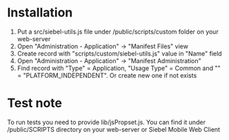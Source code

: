 # Installation
1. Put a src/siebel-utils.js file under /public/scripts/custom folder on your web-server
2. Open "Administration - Application" -> "Manifest Files" view
3. Create record with "scripts/custom/siebel-utils.js" value in "Name" field
4. Open "Administration - Application" -> "Manifest Administration"
5. Find record with "Type" = Application, "Usage Type" = Common and "" = "PLATFORM_INDEPENDENT". Or create new one if not exists


# Test note
To run tests you need to provide lib/jsPropset.js. You can find it under /public/SCRIPTS directory on your web-server or Siebel Mobile Web Client